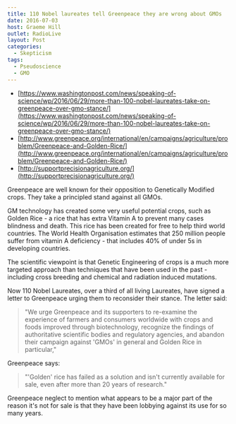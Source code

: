 ```yaml
---
title: 110 Nobel laureates tell Greenpeace they are wrong about GMOs
date: 2016-07-03
host: Graeme Hill
outlet: RadioLive
layout: Post
categories:
  - Skepticism
tags:
  - Pseudoscience
  - GMO
---
```


- [https://www.washingtonpost.com/news/speaking-of-science/wp/2016/06/29/more-than-100-nobel-laureates-take-on-greenpeace-over-gmo-stance/](https://www.washingtonpost.com/news/speaking-of-science/wp/2016/06/29/more-than-100-nobel-laureates-take-on-greenpeace-over-gmo-stance/)
- [http://www.greenpeace.org/international/en/campaigns/agriculture/problem/Greenpeace-and-Golden-Rice/](http://www.greenpeace.org/international/en/campaigns/agriculture/problem/Greenpeace-and-Golden-Rice/)
- [http://supportprecisionagriculture.org/](http://supportprecisionagriculture.org/)

Greenpeace are well known for their opposition to Genetically Modified crops. They take a principled stand against all GMOs.

GM technology has created some very useful potential crops, such as Golden Rice - a rice that has extra Vitamin A to prevent many cases blindness and death. This rice has been created for free to help third world countries. The World Health Organisation estimates that 250 million people suffer from vitamin A deficiency - that includes 40% of under 5s in developing countries.

The scientific viewpoint is that Genetic Engineering of crops is a much more targeted approach than techniques that have been used in the past - including cross breeding and chemical and radiation induced mutations.

Now 110 Nobel Laureates, over a third of all living Laureates, have signed a letter to Greenpeace urging them to reconsider their stance. The letter said:

> "We urge Greenpeace and its supporters to re-examine the experience of farmers and consumers worldwide with crops and foods improved through biotechnology, recognize the findings of authoritative scientific bodies and regulatory agencies, and abandon their campaign against 'GMOs' in general and Golden Rice in particular,"

Greenpeace says:

> "'Golden' rice has failed as a solution and isn't currently available for sale, even after more than 20 years of research."

Greenpeace neglect to mention what appears to be a major part of the reason it's not for sale is that they have been lobbying against its use for so many years.
